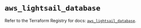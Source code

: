 # `aws_lightsail_database`

Refer to the Terraform Registry for docs: [`aws_lightsail_database`](https://registry.terraform.io/providers/hashicorp/aws/6.5.0/docs/resources/lightsail_database).
